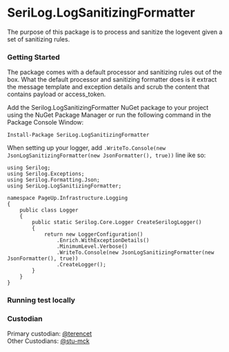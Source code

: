 # SeriLog.LogSanitizingFormatter

The purpose of this package is to process and sanitize the logevent given a set of sanitizing rules.

### Getting Started

The package comes with a default processor and sanitizing rules out of the box. What the default processor and sanitizing formatter does is it extract the message template and exception details and scrub the content that contains payload or access_token.

Add the Serilog.LogSanitizingFormatter NuGet package to your project using the NuGet Package Manager or run the following command in the Package Console Window:

```
Install-Package SeriLog.LogSanitizingFormatter
```

When setting up your logger, add `.WriteTo.Console(new JsonLogSanitizingFormatter(new JsonFormatter(), true))` line ike so:

```
using Serilog;
using Serilog.Exceptions;
using Serilog.Formatting.Json;
using SeriLog.LogSanitizingFormatter;

namespace PageUp.Infrastructure.Logging
{
    public class Logger
    {
        public static Serilog.Core.Logger CreateSerilogLogger()
        {
            return new LoggerConfiguration()
                .Enrich.WithExceptionDetails()
                .MinimumLevel.Verbose()
                .WriteTo.Console(new JsonLogSanitizingFormatter(new JsonFormatter(), true))
                .CreateLogger();
        }
    }
}
```

### Running test locally

### Custodian 

Primary custodian: [@terencet](https://github.com/terencet) <br />
Other Custodians: [@stu-mck](https://github.com/stu-mck)
